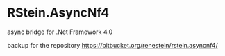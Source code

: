 # RStein.AsyncNf4
async bridge for .Net Framework 4.0

backup for the repository https://bitbucket.org/renestein/rstein.asyncnf4/
